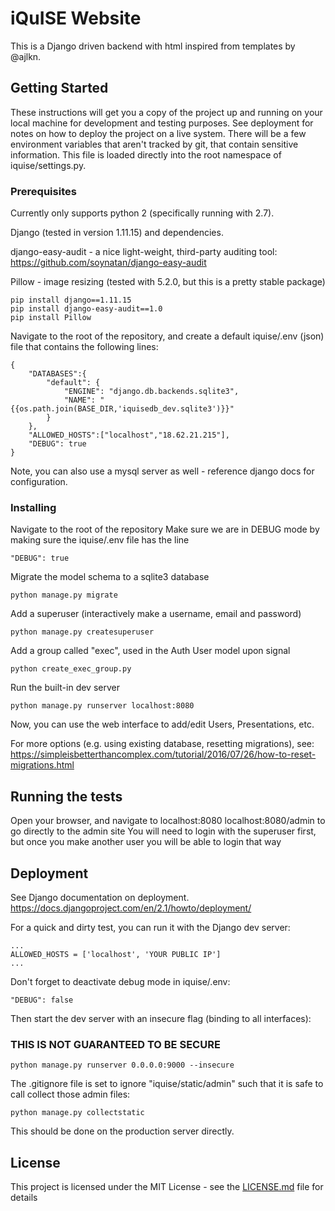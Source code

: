 # iQuISE Website

This is a Django driven backend with html inspired from templates by @ajlkn.

## Getting Started

These instructions will get you a copy of the project up and running on your local machine for development and testing purposes. See deployment for notes on how to deploy the project on a live system.
There will be a few environment variables that aren't tracked by git, that contain sensitive information. This file is loaded directly into the root namespace of iquise/settings.py.

### Prerequisites
Currently only supports python 2 (specifically running with 2.7).

Django (tested in version 1.11.15) and dependencies.

django-easy-audit - a nice light-weight, third-party auditing tool: https://github.com/soynatan/django-easy-audit

Pillow - image resizing (tested with 5.2.0, but this is a pretty stable package)
```
pip install django==1.11.15
pip install django-easy-audit==1.0
pip install Pillow
```
Navigate to the root of the repository, and create a default iquise/.env (json) file that contains the following lines:
```
{
    "DATABASES":{
        "default": {
            "ENGINE": "django.db.backends.sqlite3",
            "NAME": "{{os.path.join(BASE_DIR,'iquisedb_dev.sqlite3')}}"
        }
    },
    "ALLOWED_HOSTS":["localhost","18.62.21.215"],
    "DEBUG": true
}
```
Note, you can also use a mysql server as well - reference django docs for configuration.

### Installing

Navigate to the root of the repository
Make sure we are in DEBUG mode by making sure the iquise/.env file has the line
```
"DEBUG": true
```
Migrate the model schema to a sqlite3 database
```
python manage.py migrate
```
Add a superuser (interactively make a username, email and password)
```
python manage.py createsuperuser
```
Add a group called "exec", used in the Auth User model upon signal
```
python create_exec_group.py
```
Run the built-in dev server
```
python manage.py runserver localhost:8080
```
Now, you can use the web interface to add/edit Users, Presentations, etc.

For more options (e.g. using existing database, resetting migrations), see:
https://simpleisbetterthancomplex.com/tutorial/2016/07/26/how-to-reset-migrations.html

## Running the tests

Open your browser, and navigate to localhost:8080
localhost:8080/admin to go directly to the admin site
You will need to login with the superuser first, but once you make another user you will be able to login that way

## Deployment

See Django documentation on deployment.
https://docs.djangoproject.com/en/2.1/howto/deployment/

For a quick and dirty test, you can run it with the Django dev server:
```
...
ALLOWED_HOSTS = ['localhost', 'YOUR PUBLIC IP']
...
```
Don't forget to deactivate debug mode in iquise/.env:
```
"DEBUG": false
```
Then start the dev server with an insecure flag (binding to all interfaces):
### THIS IS NOT GUARANTEED TO BE SECURE
```
python manage.py runserver 0.0.0.0:9000 --insecure
```
The .gitignore file is set to ignore "iquise/static/admin" such that it is safe to call collect those admin files:
```
python manage.py collectstatic
```
This should be done on the production server directly.

## License

This project is licensed under the MIT License - see the [LICENSE.md](LICENSE.md) file for details
